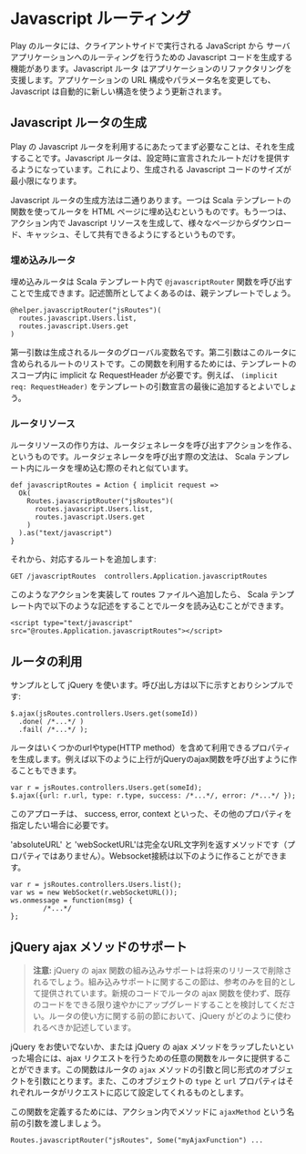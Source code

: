 <!--- Copyright (C) 2009-2013 Typesafe Inc. <http://www.typesafe.com> -->
<!--
# Javascript Routing
-->
# Javascript ルーティング

<!--
The play router is able to generate Javascript code to handle routing from Javascript running client side back to your application. The Javascript router aids in refactoring your application. If you change the structure of your URLs or parameter names your Javascript gets automatically updated to use that new structure.
-->
Play のルータには、クライアントサイドで実行される JavaScript から サーバアプリケーションへのルーティングを行うための Javascript コードを生成する機能があります。Javascript ルータ はアプリケーションのリファクタリングを支援します。アプリケーションの URL 構成やパラメータ名を変更しても、Javascript は自動的に新しい構造を使うよう更新されます。

<!--
## Generating a Javascript router
-->
## Javascript ルータの生成

<!--
The first step to using Play's Javascript router is to generate it. The router will only expose the routes that you explicitly declare thus minimising the size of the Javascript code.
-->
Play の Javascript ルータを利用するにあたってまず必要なことは、それを生成することです。Javascript ルータは、設定時に宣言されたルートだけを提供するようになっています。これにより、生成される Javascript コードのサイズが最小限になります。

<!--
There are two ways to generate a Javascript router. One is to embed the router in the HTML page using template directives. The other is to generate Javascript resources in an action that can be downloaded, cached and shared between pages.
-->
Javascript ルータの生成方法は二通りあります。一つは Scala テンプレートの関数を使ってルータを HTML ページに埋め込むというものです。もう一つは、アクション内で Javascript リソースを生成して、様々なページからダウンロード、キャッシュ、そして共有できるようにするというものです。

<!--
### Embedded router
-->
### 埋め込みルータ

<!--
An embedded router can be generated using the ``@javascriptRouter`` directive inside a Scala template. This is typically done inside the main decorating template.
-->
埋め込みルータは Scala テンプレート内で ``@javascriptRouter`` 関数を呼び出すことで生成できます。記述箇所としてよくあるのは、親テンプレートでしょう。

    @helper.javascriptRouter("jsRoutes")(
      routes.javascript.Users.list,
      routes.javascript.Users.get
    )

<!--
The first parameter is the name of the global variable that the router will be placed in. The second parameter is the list of Javascript routes that should be included in this router. In order to use this function, your template must have an implicit RequestHeader in scope. For example this can be made available by adding ``(implicit req:
RequestHeader)`` to the end of your parameter declarations.
-->
第一引数は生成されるルータのグローバル変数名です。第二引数はこのルータに含められるルートのリストです。この関数を利用するためには、テンプレートのスコープ内に implicit な RequestHeader が必要です。例えば、 ``(implicit req: RequestHeader)`` をテンプレートの引数宣言の最後に追加するとよいでしょう。

<!--
### Router resource
-->
### ルータリソース

<!--
A router resource can be generated by creating an action that invokes the router generator. It has a similar syntax to embedding the router in a template:
-->
ルータリソースの作り方は、ルータジェネレータを呼び出すアクションを作る、というものです。ルータジェネレータを呼び出す際の文法は、 Scala テンプレート内にルータを埋め込む際のそれと似ています。

    def javascriptRoutes = Action { implicit request =>
      Ok(
        Routes.javascriptRouter("jsRoutes")(
          routes.javascript.Users.list,
          routes.javascript.Users.get
        )
      ).as("text/javascript")
    }
    
<!--
Then, add the corresponding route:
-->
それから、対応するルートを追加します:

    GET /javascriptRoutes  controllers.Application.javascriptRoutes

<!--
Having implemented this action, and adding it to your routes file, you can then include it as a resource in your templates:
-->
このようなアクションを実装して routes ファイルへ追加したら、 Scala テンプレート内で以下のような記述をすることでルータを読み込むことができます。

    <script type="text/javascript" src="@routes.Application.javascriptRoutes"></script>

<!--
## Using the router
-->
## ルータの利用

<!--
Using jQuery as an example, making a call is as simple as:
-->
サンプルとして jQuery を使います。呼び出し方は以下に示すとおりシンプルです:

    $.ajax(jsRoutes.controllers.Users.get(someId))
      .done( /*...*/ )
      .fail( /*...*/ );

<!--
The router also makes a few other properties available including the ``url`` and the ``type`` (the HTTP method). For example the above call to jQuery's ajax function can also be made like:
-->
ルータはいくつかのurlやtype(HTTP method）を含めて利用できるプロパティを生成します。例えば以下のように上行がjQueryのajax関数を呼び出すように作ることもできます。

    var r = jsRoutes.controllers.Users.get(someId);
    $.ajax({url: r.url, type: r.type, success: /*...*/, error: /*...*/ });

<!--
The above approach is required where other properties need setting such as success, error, context etc.
-->
このアプローチは、 success, error, context といった、その他のプロパティを指定したい場合に必要です。
<!--
The ``absoluteURL`` and the ``webSocketURL`` are methods (not properties) which return the complete url string. A Websocket connection can be made like:
-->
'absoluteURL' と 'webSocketURL'は完全なURL文字列を返すメソッドです（プロパティではありません）。Websocket接続は以下のように作ることができます。

    var r = jsRoutes.controllers.Users.list();
    var ws = new WebSocket(r.webSocketURL());
    ws.onmessage = function(msg) {
            /*...*/
    };

<!--
## jQuery ajax method support
-->
## jQuery ajax メソッドのサポート

<!--
> **Note:** Built-in support for jQuery's ajax function will be removed in a future release. This section on the built-in support is provided for reference purposes only. Please do not use the router's ajax function in new code and consider upgrading existing code as soon as possible. The previous section on using the router documents how jQuery should be used.
-->
> **注意:** jQuery の ajax 関数の組み込みサポートは将来のリリースで削除されるでしょう。組み込みサポートに関するこの節は、参考のみを目的として提供されています。新規のコードでルータの ajax 関数を使わず、既存のコードをできる限り速やかにアップグレードすることを検討してください。ルータの使い方に関する前の節において、jQuery がどのように使われるべきか記述しています。

<!--
If jQuery isn't your thing, or if you'd like to decorate the jQuery ajax method in some way, you can provide a function to the router to use to perform ajax queries. This function must accept the object that is passed to the ``ajax`` router method, and should expect the router to have set the ``type`` and ``url`` properties on it to the appropriate method and url for the router request.
-->
jQuery をお使いでないか、または jQuery の ajax メソッドをラップしたいといった場合には、ajax リクエストを行うための任意の関数をルータに提供することができます。この関数はルータの ``ajax`` メソッドの引数と同じ形式のオブジェクトを引数にとります。また、このオブジェクトの ``type`` と ``url`` プロパティはそれぞれルータがリクエストに応じて設定してくれるものとします。

<!--
To define this function, in your action pass the ``ajaxMethod`` method parameter, eg:
-->
この関数を定義するためには、アクション内でメソッドに ``ajaxMethod`` という名前の引数を渡しましょう。

    Routes.javascriptRouter("jsRoutes", Some("myAjaxFunction") ...
